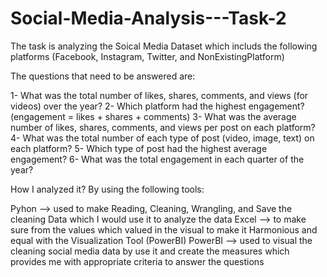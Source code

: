 # Social-Media-Analysis---Task-2

The task is analyzing the Soical Media Dataset which includs the following platforms (Facebook, Instagram, Twitter, and NonExistingPlatform)

The questions that need to be answered are:

1- What was the total number of likes, shares, comments, and views (for videos) over the year?
2- Which platform had the highest engagement? (engagement = likes + shares + comments)
3- What was the average number of likes, shares, comments, and views per post on each platform?
4- What was the total number of each type of post (video, image, text) on each platform?
5- Which type of post had the highest average engagement?
6- What was the total engagement in each quarter of the year?

How I analyzed it?
By using the following tools:

Pyhon --> used to make Reading, Cleaning, Wrangling, and Save the cleaning Data which I would use it to analyze the data
Excel --> to make sure from the values which valued in the visual to make it Harmonious and equal with the Visualization Tool (PowerBI)
PowerBI --> used to visual the cleaning social media data by use it and create the measures which provides me with appropriate criteria to answer the questions

